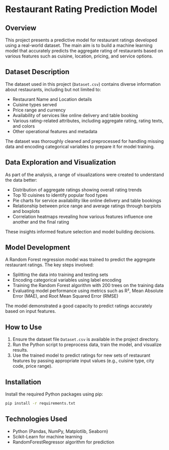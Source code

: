 # Restaurant Rating Prediction Model

## Overview
This project presents a predictive model for restaurant ratings developed using a real-world dataset. The main aim is to build a machine learning model that accurately predicts the aggregate rating of restaurants based on various features such as cuisine, location, pricing, and service options.

## Dataset Description
The dataset used in this project (`Dataset.csv`) contains diverse information about restaurants, including but not limited to:

- Restaurant Name and Location details
- Cuisine types served
- Price range and currency
- Availability of services like online delivery and table booking
- Various rating-related attributes, including aggregate rating, rating texts, and colors
- Other operational features and metadata

The dataset was thoroughly cleaned and preprocessed for handling missing data and encoding categorical variables to prepare it for model training.

## Data Exploration and Visualization
As part of the analysis, a range of visualizations were created to understand the data better:

- Distribution of aggregate ratings showing overall rating trends
- Top 10 cuisines to identify popular food types
- Pie charts for service availability like online delivery and table bookings
- Relationship between price range and average ratings through barplots and boxplots
- Correlation heatmaps revealing how various features influence one another and the final rating

These insights informed feature selection and model building decisions.

## Model Development
A Random Forest regression model was trained to predict the aggregate restaurant ratings. The key steps involved:

- Splitting the data into training and testing sets
- Encoding categorical variables using label encoding
- Training the Random Forest algorithm with 200 trees on the training data
- Evaluating model performance using metrics such as R², Mean Absolute Error (MAE), and Root Mean Squared Error (RMSE)

The model demonstrated a good capacity to predict ratings accurately based on input features.

## How to Use
1. Ensure the dataset file `Dataset.csv` is available in the project directory.
2. Run the Python script to preprocess data, train the model, and visualize results.
3. Use the trained model to predict ratings for new sets of restaurant features by passing appropriate input values (e.g., cuisine type, city code, price range).

## Installation

Install the required Python packages using pip:

```bash
pip install -r requirements.txt
```

## Technologies Used
- Python (Pandas, NumPy, Matplotlib, Seaborn)
- Scikit-Learn for machine learning
- RandomForestRegressor algorithm for prediction

